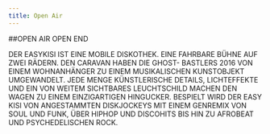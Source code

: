 ```yaml
---
title: Open Air
---
```


##OPEN AIR OPEN END  

DER EASYKISI IST EINE MOBILE DISKOTHEK. EINE FAHRBARE BÜHNE AUF ZWEI RÄDERN. DEN CARAVAN HABEN DIE GHOST- BASTLERS 2016 VON EINEM WOHNANHÄNGER ZU EINEM MUSIKALISCHEN KUNSTOBJEKT UMGEWANDELT. JEDE MENGE KÜNSTLERISCHE DETAILS, LICHTEFFEKTE UND EIN VON WEITEM SICHTBARES LEUCHTSCHILD MACHEN DEN WAGEN ZU EINEM EINZIGARTIGEN HINGUCKER. BESPIELT WIRD DER EASY KISI VON ANGESTAMMTEN DISKJOCKEYS MIT EINEM GENREMIX VON SOUL UND FUNK, ÜBER HIPHOP UND DISCOHITS BIS HIN ZU AFROBEAT UND PSYCHEDELISCHEN ROCK.